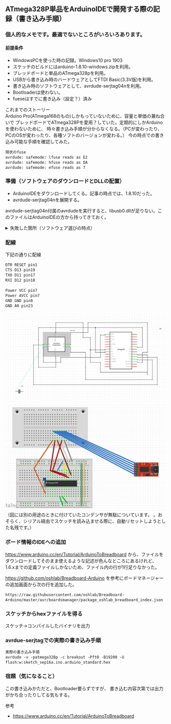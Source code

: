 ## ATmega328P単品をArduinoIDEで開発する際の記録（書き込み手順）

### 個人的なメモです。最適でないところがいろいろあります。

#### 前提条件
- WindowsPCを使った時の記録。Windows10 pro 1903
- スケッチのビルドにはarduino-1.8.10-windows.zipを利用。
- ブレッドボードと単品のATmega328pを利用。
- USBから書き込み時のハードウェアとしてFTDI Basic(3.3V版)を利用。
- 書き込み時のソフトウェアとして、avrdude-serjtag04nを利用。
- Bootloaderは使わない。
- fueseはすでに書き込み（設定？）済み

これまでのストーリー  
Arduino Pro(ATmega168のもの)しかもっていないために、容量と単価の兼ね合いで
ブレッドボードでATmega328Pを愛用？していた。定期的にしかArduinoを使わないために、
時々書き込み手順が分からなくなる。（PCが変わったり、PCのOSが変わったり、各種ソフトのバージョンが変わる。）
今の時点での書き込み可能な手順を確認してみた。


```
現状のfuse
avrdude: safemode: lfuse reads as E2
avrdude: safemode: hfuse reads as DA  
avrdude: safemode: efuse reads as 7  
```

### 準備（ソフトウェアのダウンロードとDLLの配置）
- ArduinoIDEをダウンロードしてくる。記事の時点では、1.8.10だった。
- avrdude-serjtag04nを展開する。

avrdude-serjtag04n付属のavrdudeを実行すると、libusb0.dllが足りない。このファイルはArduinoIDEの方から持ってきておく。
<details>
<summary> 失敗した箇所（ソフトウェア選びの時点）
 </summary>
<p>
avrdude-serjtagを使わなくてよくなったという記述をいろいろなところで見た。しかし、<br>
<code>
avrdude: error: no libftdi or libusb support. Install libftdi1/libusb-1.0 or libftdi/libusb and run configure/make again
</code><br>
となるため、あきらめてavrdude-serjtag04n付属のavrdude.exeを使った。
</p>
</details>

### 配線
下記の通りに配線  

```
DTR RESET pin1
CTS D13 pin19
TXO D11 pin17
RXI D12 pin18

Power VCC pin7
Power AVCC pin7
GND GND pin8 
GND A0 pin23

```

![回路図](./images/20190916-cap1.jpg)
![配線図](./images/20190916-cap2.jpg)
（図には別の用途のときに付けていたコンデンサが無駄についています。
。おそらく、シリアル経由でスケッチを読み込ませる際に、自動リセットしようとした名残です。）

### ボード情報のIDEへの追加

https://www.arduino.cc/en/Tutorial/ArduinoToBreadboard
から、ファイルをダウンロードしてそのまま使えるような記述が色んなところにあるけれど、
1.6.xまでの定義ファイルしかないため、ファイル内の行が1行足りなかった。  

https://github.com/oshlab/Breadboard-Arduino 
を参考にボードマネージャーの追加画面から次の行を追加した。
```
https://raw.githubusercontent.com/oshlab/Breadboard-Arduino/master/avr/boardsmanager/package_oshlab_breadboard_index.json
```

### スケッチからhexファイルを得る
スケッチ→コンパイルしたバイナリを出力

### avrdue-serjtagでの実際の書き込み手順
```
実際の書き込み手順
avrdude -v -patmega328p -c breakout -Pft0 -B19200 -U flash:w:sketch_sep16a.ino.arduino_standard.hex
```

### 宿題（気になること）
この書き込みかただと、Bootloader要らずですが、
書き込む内容次第では出力がかち合ったりしてる気もする。

参考
- https://www.arduino.cc/en/Tutorial/ArduinoToBreadboard
